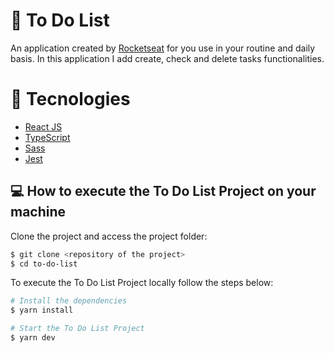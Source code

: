 # 🔖 To Do List

An application created by <a target="_blank" href="https://www.rocketseat.com.br">Rocketseat</a> for you use in your routine and daily basis. In this application I add create, check and delete tasks functionalities. 

# 🔧 Tecnologies
- [React JS](https://reactjs.org)
- [TypeScript](https://www.typescriptlang.org/)
- [Sass](https://sass-lang.com)
- [Jest](https://jestjs.io/pt-BR/)

## 💻 How to execute the To Do List Project on your machine

Clone the project and access the project folder:
```bash
$ git clone <repository of the project>
$ cd to-do-list
```
To execute the To Do List Project locally follow the steps below:
```bash
# Install the dependencies
$ yarn install

# Start the To Do List Project
$ yarn dev
```

